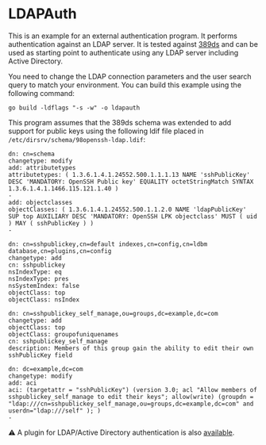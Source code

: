 # LDAPAuth

This is an example for an external authentication program. It performs authentication against an LDAP server.
It is tested against [389ds](https://directory.fedoraproject.org/) and can be used as starting point to authenticate using any LDAP server including Active Directory.

You need to change the LDAP connection parameters and the user search query to match your environment.
You can build this example using the following command:

```console
go build -ldflags "-s -w" -o ldapauth
```

This program assumes that the 389ds schema was extended to add support for public keys using the following ldif file placed in `/etc/dirsrv/schema/98openssh-ldap.ldif`:

```console
dn: cn=schema
changetype: modify
add: attributetypes
attributetypes: ( 1.3.6.1.4.1.24552.500.1.1.1.13 NAME 'sshPublicKey' DESC 'MANDATORY: OpenSSH Public key' EQUALITY octetStringMatch SYNTAX 1.3.6.1.4.1.1466.115.121.1.40 )
-
add: objectclasses
objectClasses: ( 1.3.6.1.4.1.24552.500.1.1.2.0 NAME 'ldapPublicKey' SUP top AUXILIARY DESC 'MANDATORY: OpenSSH LPK objectclass' MUST ( uid ) MAY ( sshPublicKey ) )
-

dn: cn=sshpublickey,cn=default indexes,cn=config,cn=ldbm database,cn=plugins,cn=config
changetype: add
cn: sshpublickey
nsIndexType: eq
nsIndexType: pres
nsSystemIndex: false
objectClass: top
objectClass: nsIndex

dn: cn=sshpublickey_self_manage,ou=groups,dc=example,dc=com
changetype: add
objectClass: top
objectClass: groupofuniquenames
cn: sshpublickey_self_manage
description: Members of this group gain the ability to edit their own sshPublicKey field

dn: dc=example,dc=com
changetype: modify
add: aci
aci: (targetattr = "sshPublicKey") (version 3.0; acl "Allow members of sshpublickey_self_manage to edit their keys"; allow(write) (groupdn = "ldap:///cn=sshpublickey_self_manage,ou=groups,dc=example,dc=com" and userdn="ldap:///self" ); )
-
```

:warning: A plugin for LDAP/Active Directory authentication is also [available](https://github.com/sftpgo/sftpgo-plugin-auth).
